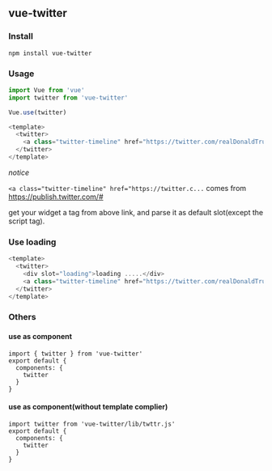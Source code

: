 ## vue-twitter

### Install

```
npm install vue-twitter
```

### Usage

```js
import Vue from 'vue'
import twitter from 'vue-twitter'

Vue.use(twitter)
```

```vue.js
<template>
  <twitter>
    <a class="twitter-timeline" href="https://twitter.com/realDonaldTrump?ref_src=twsrc%5Etfw">Tweets by realDonaldTrump</a>
  </twitter>
</template>
```

*notice*

`<a class="twitter-timeline" href="https://twitter.c...` comes from https://publish.twitter.com/#

get your widget a tag from above link, and parse it as default slot(except the script tag).

### Use loading

```vue.js
<template>
  <twitter>
    <div slot="loading">loading .....</div>
    <a class="twitter-timeline" href="https://twitter.com/realDonaldTrump?ref_src=twsrc%5Etfw">Tweets by realDonaldTrump</a>
  </twitter>
</template>
```

### Others

#### use as component

```
import { twitter } from 'vue-twitter'
export default {
  components: {
    twitter
  }
}
```

#### use as component(without template complier)

```
import twitter from 'vue-twitter/lib/twttr.js'
export default {
  components: {
    twitter
  }
}
```
